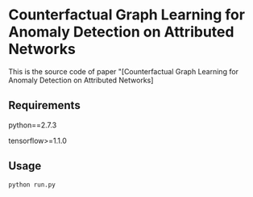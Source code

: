 Counterfactual Graph Learning for Anomaly Detection on Attributed Networks
============


This is the source code of paper "[Counterfactual Graph Learning for Anomaly Detection on Attributed Networks]


## Requirements
python==2.7.3

tensorflow>=1.1.0

## Usage
```python run.py```
